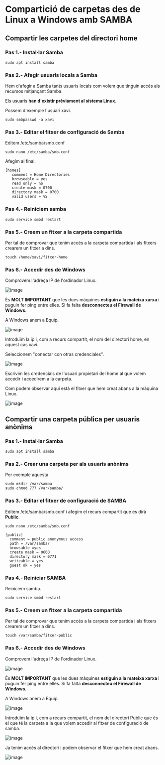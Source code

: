 # Compartició de carpetas des de Linux a Windows amb SAMBA

## Compartir les carpetes del directori home

### Pas 1.- Instal·lar Samba

```
sudo apt install samba
```

### Pas 2.- Afegir usuaris locals a Samba

Hem d'afegir a Samba tants usuaris locals com volem que tinguin accés als recursos mitjançant Samba.

Els usuaris **han d'existir prèviament al sistema Linux**.

Possem d'exemple l'usuari xavi.

```
sudo smbpasswd -a xavi
```

### Pas 3.- Editar el fitxer de configuració de Samba

Editem /etc/samba/smb.conf

```
sudo nano /etc/samba/smb.conf
```

Afegim al final.

```
[homes]
   comment = Home Directories
   browseable = yes
   read only = no
   create mask = 0700
   directory mask = 0700
   valid users = %S
```

### Pas 4.- Reiniciem samba

```
sudo service smbd restart
```

### Pas 5.- Creem un fitxer a la carpeta compartida

Per tal de comprovar que tenim accés a la carpeta compartida i als fitxers crearem un fitxer a dins.

```
touch /home/xavi/fitxer-home 
```

### Pas 6.- Accedir des de Windows 

Comprovem l'adreça IP de l'ordinador Linux.

![image](https://github.com/XaSaFa/MP04/assets/110727546/fc3d3d37-b31f-4683-b470-5bb8604ba69a)

És **MOLT IMPORTANT** que les dues màquines **estiguin a la mateixa xarxa** i puguin fer ping entre elles. Si fa falta **desconnecteu el Firewall de Windows**.

A Windows anem a Equip.

![image](https://github.com/XaSaFa/MP04/assets/110727546/1f0d190a-223c-47cd-886d-8527047c3f7f)

Introduïm la ip i, com a recurs compartit, el nom del directori home, en aquest cas xavi. 

Seleccionem "conectar con otras credenciales".

![image](https://github.com/XaSaFa/MP04/assets/110727546/d865832a-984e-4154-b590-5152ca49e65f)

Escrivim les credencials de l'usuari propietari del home al que volem accedir i accedirem a la carpeta.

Com podem observar aquí està el fitxer que hem creat abans a la màquina Linux.

![image](https://github.com/XaSaFa/MP04/assets/110727546/05c5465b-77dd-4c7e-999d-2abef430a931)

## Compartir una carpeta pública per usuaris anònims

### Pas 1.- Instal·lar Samba

```
sudo apt install samba
```

### Pas 2.- Crear una carpeta per als usuaris anònims

Per exemple aquesta.

```
sudo mkdir /var/samba
sudo chmod 777 /var/samba/
```
### Pas 3.- Editar el fitxer de configuració de SAMBA

Editem /etc/samba/smb.conf i afegim el recurs compartit que es dirà **Public**.

```
sudo nano /etc/samba/smb.conf
```

```
[public]
  comment = public anonymous access
  path = /var/samba/
  browsable =yes
  create mask = 0660
  directory mask = 0771
  writeable = yes
  guest ok = yes
```

### Pas 4.- Reiniciar SAMBA

Reiniciem samba.

```
sudo service smbd restart
```

### Pas 5.- Creem un fitxer a la carpeta compartida

Per tal de comprovar que tenim accés a la carpeta compartida i als fitxers crearem un fitxer a dins.

```
touch /var/samba/fitxer-public 
```

### Pas 6.- Accedir des de Windows 

Comprovem l'adreça IP de l'ordinador Linux.

![image](https://github.com/XaSaFa/MP04/assets/110727546/fc3d3d37-b31f-4683-b470-5bb8604ba69a)

És **MOLT IMPORTANT** que les dues màquines **estiguin a la mateixa xarxa** i puguin fer ping entre elles. Si fa falta **desconnecteu el Firewall de Windows**.

A Windows anem a Equip.

![image](https://github.com/XaSaFa/MP04/assets/110727546/1f0d190a-223c-47cd-886d-8527047c3f7f)

Introduïm la ip i, com a recurs compartit, el nom del directori Public que és el que té la carpeta a la que volem accedir al fitxer de configuració de samba. 

![image](https://github.com/XaSaFa/MP04/assets/110727546/6179f28e-ef03-4aa6-9000-4e19758c5377)

Ja tenim accés al directori i podem observar el fitxer que hem creat abans.

![image](https://github.com/XaSaFa/MP04/assets/110727546/aef9fe82-15e5-413b-a247-fb123ed98cca)

